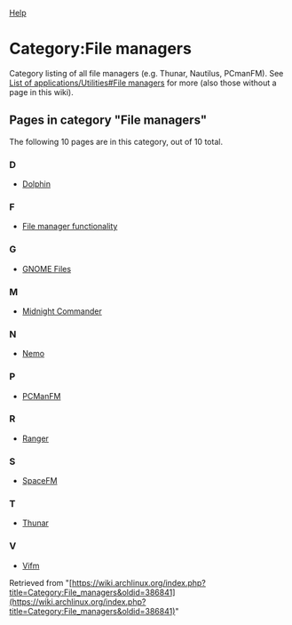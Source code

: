 [Help](//www.mediawiki.org/wiki/Special:MyLanguage/Help:Categories)

# Category:File managers

Category listing of all file managers (e.g. Thunar, Nautilus, PCmanFM). See [List of applications/Utilities#File managers](/index.php/List_of_applications/Utilities#File_managers "List of applications/Utilities") for more (also those without a page in this wiki).

## Pages in category "File managers"

The following 10 pages are in this category, out of 10 total.

### D

*   [Dolphin](/index.php/Dolphin "Dolphin")

### F

*   [File manager functionality](/index.php/File_manager_functionality "File manager functionality")

### G

*   [GNOME Files](/index.php/GNOME_Files "GNOME Files")

### M

*   [Midnight Commander](/index.php/Midnight_Commander "Midnight Commander")

### N

*   [Nemo](/index.php/Nemo "Nemo")

### P

*   [PCManFM](/index.php/PCManFM "PCManFM")

### R

*   [Ranger](/index.php/Ranger "Ranger")

### S

*   [SpaceFM](/index.php/SpaceFM "SpaceFM")

### T

*   [Thunar](/index.php/Thunar "Thunar")

### V

*   [Vifm](/index.php/Vifm "Vifm")

Retrieved from "[https://wiki.archlinux.org/index.php?title=Category:File_managers&oldid=386841](https://wiki.archlinux.org/index.php?title=Category:File_managers&oldid=386841)"